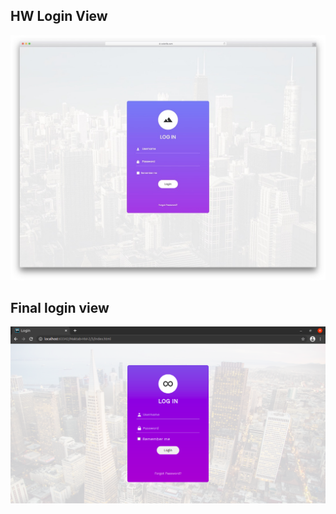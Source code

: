 ## HW Login View
![login view](./images/login-form-3.jpg)
## Final login view
![Final view](./images/final.png)